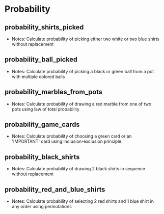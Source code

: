 # Probability

## probability_shirts_picked
- Notes: Calculate probability of picking either two white or two blue shirts without replacement

## probability_ball_picked
- Notes: Calculate probability of picking a black or green ball from a pot with multiple colored balls

## probability_marbles_from_pots
- Notes: Calculate probability of drawing a red marble from one of two pots using law of total probability

## probability_game_cards
- Notes: Calculate probability of choosing a green card or an 'IMPORTANT' card using inclusion-exclusion principle

## probability_black_shirts
- Notes: Calculate probability of drawing 2 black shirts in sequence without replacement

## probability_red_and_blue_shirts
- Notes: Calculate probability of selecting 2 red shirts and 1 blue shirt in any order using permutations